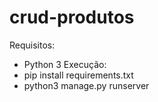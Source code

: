 # crud-produtos
Requisitos:

- Python 3
Execução: 
- pip install requirements.txt
- python3 manage.py runserver
    
